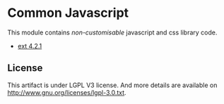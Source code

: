 # Common Javascript

This module contains *non-customisable* javascript and css library code.

* [ext 4.2.1](http://www.sencha.com/products/extjs)

## License
This artifact is under LGPL V3 license. And more details are available on http://www.gnu.org/licenses/lgpl-3.0.txt.
